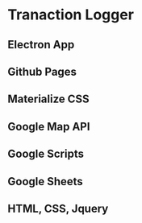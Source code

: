 # Tranaction Logger
## Electron App
## Github Pages
## Materialize CSS
## Google Map API
## Google Scripts
## Google Sheets
## HTML, CSS, Jquery
